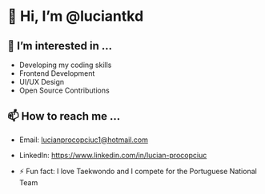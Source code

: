 # 👋 Hi, I’m @luciantkd
  
## 👀 I’m interested in ...
  - Developing my coding skills
  - Frontend Development
  - UI/UX Design
  - Open Source Contributions
  
## 📫 How to reach me ... 
  - Email: lucianprocopciuc1@hotmail.com
  - LinkedIn: https://www.linkedin.com/in/lucian-procopciuc

- ⚡ Fun fact: I love Taekwondo and I compete for the Portuguese National Team
